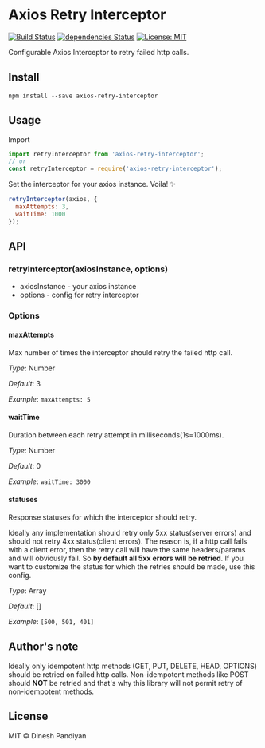 # Axios Retry Interceptor
[![Build Status](https://travis-ci.org/flexdinesh/axios-retry-interceptor.svg?branch=master)](https://travis-ci.org/flexdinesh/axios-retry-interceptor)
[![dependencies Status](https://david-dm.org/flexdinesh/axios-retry-interceptor/status.svg)](https://david-dm.org/flexdinesh/axios-retry-interceptor)
[![License: MIT](https://img.shields.io/badge/License-MIT-blue.svg)](https://opensource.org/licenses/MIT)

Configurable Axios Interceptor to retry failed http calls.

## Install

```
npm install --save axios-retry-interceptor
```

## Usage

Import
```js
import retryInterceptor from 'axios-retry-interceptor';
// or
const retryInterceptor = require('axios-retry-interceptor');
```

Set the interceptor for your axios instance. Voila! ✨
```js
retryInterceptor(axios, {
  maxAttempts: 3,
  waitTime: 1000
});

```

## API

### retryInterceptor(axiosInstance, options)

- axiosInstance - your axios instance
- options - config for retry interceptor

### Options

#### maxAttempts

Max number of times the interceptor should retry the failed http call.

_Type_: Number

_Default_: 3

_Example_: `maxAttempts: 5`

#### waitTime

Duration between each retry attempt in milliseconds(1s=1000ms).

_Type_: Number

_Default_: 0

_Example_: `waitTime: 3000`

#### statuses

Response statuses for which the interceptor should retry.

Ideally any implementation should retry only 5xx status(server errors) and should not retry 4xx status(client errors). The reason is, if a http call fails with a client error, then the retry call will have the same headers/params and will obviously fail. So **by default all 5xx errors will be retried**. If you want to customize the status for which the retries should be made, use this config.

_Type_: Array

_Default_: []

_Example_: `[500, 501, 401]`

## Author's note

Ideally only idempotent http methods (GET, PUT, DELETE, HEAD, OPTIONS) should be retried on failed http calls. Non-idempotent methods like POST should **NOT** be retried and that's why this library will not permit retry of non-idempotent methods.

## License

MIT © Dinesh Pandiyan
